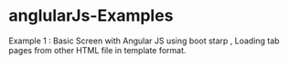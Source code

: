 # anglularJs-Examples
Example 1 : Basic Screen with Angular JS using boot starp , Loading tab pages from other HTML file in template format.
